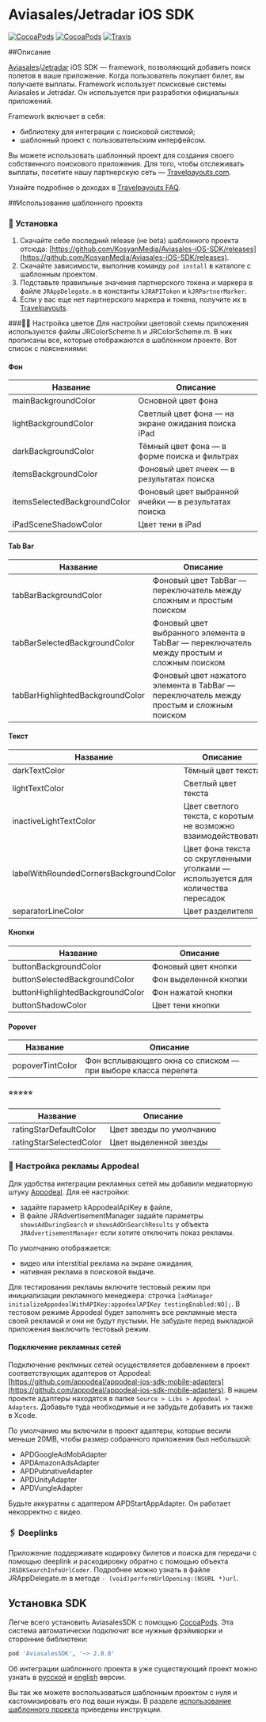 Aviasales/Jetradar iOS SDK
=================
[![CocoaPods](https://img.shields.io/cocoapods/v/AviasalesSDK.svg)](https://cocoapods.org/pods/AviasalesSDK)
[![CocoaPods](https://img.shields.io/cocoapods/p/AviasalesSDK.svg)](https://cocoapods.org/pods/AviasalesSDK)
[![Travis](https://img.shields.io/travis/KosyanMedia/Aviasales-iOS-SDK/master.svg)](https://travis-ci.org/KosyanMedia/Aviasales-iOS-SDK)

##Описание


[Aviasales](https://www.aviasales.ru)/[Jetradar](https://www.jetradar.com) iOS SDK — framework, позволяющий добавить поиск полетов в ваше приложение. Когда пользователь покупает билет, вы получаете выплаты. Framework использует поисковые системы Aviasales и Jetradar. Он используется при разработки официальных приложений.

Framework включает в себя:

* библиотеку для интеграции с поисковой системой;
* шаблонный проект с пользовательским интерфейсом.
 
Вы можете использовать шаблонный проект для создания своего собственного поискового приложения. Для того, чтобы отслеживать выплаты, посетите нашу партнерскую сеть — [Travelpayouts.com](https://www.travelpayouts.com/).

Узнайте подробнее о доходах в [Travelpayouts FAQ](https://support.travelpayouts.com/entries/23225382-Commission-and-payments).

##<a name="usage"></a>Использование шаблонного проекта
### 📲 Установка
1. Скачайте себе последний release (не beta) шаблонного проекта отсюда: [https://github.com/KosyanMedia/Aviasales-iOS-SDK/releases](https://github.com/KosyanMedia/Aviasales-iOS-SDK/releases).
2. Скачайте зависимости, выполнив команду ```pod install``` в каталоге с шаблонным проектом.
3. Подставьте правильные значения партнерского токена и маркера в файле ```JRAppDelegate.m``` в константы ```kJRAPIToken``` и ```kJRPartnerMarker```.
4. Если у вас еще нет партнерского маркера и токена, получите их в [Travelpayouts](https://travelpayouts.com/).

###🔧🌻 Настройка цветов
Для настройки цветовой схемы приложения используются файлы JRColorScheme.h и JRColorScheme.m. В них прописаны все, которые отображаются в шаблонном проекте. Вот список с пояснениями:

#### Фон
|Название|Описание|
|--------|--------|
mainBackgroundColor| Основной цвет фона
lightBackgroundColor| Светлый цвет фона — на экране ожидания поиска iPad
darkBackgroundColor | Тёмный цвет фона — в форме поиска и фильтрах
itemsBackgroundColor | Фоновый цвет ячеек — в результатах поиска
itemsSelectedBackgroundColor | Фоновый цвет выбранной ячейки — в результатах поиска
iPadSceneShadowColor | Цвет тени в iPad

#### Tab Bar
|Название|Описание|
|--------|--------|
tabBarBackgroundColor | Фоновый цвет TabBar — переключатель между сложным и простым поиском
tabBarSelectedBackgroundColor | Фоновый цвет выбранного элемента в TabBar — переключатель между простым и сложным поиском
tabBarHighlightedBackgroundColor | Фоновый цвет нажатого элемента в TabBar — переключатель между простым и сложным поиском

#### Текст
|Название|Описание|
|--------|--------|
darkTextColor | Тёмный цвет текста
lightTextColor | Светлый цвет текста
inactiveLightTextColor | Цвет светлого текста, с коротым не возможно взаимодействовать
labelWithRoundedCornersBackgroundColor | Цвет фона текста со скругленными уголками — используется для количества пересадок
separatorLineColor | Цвет разделителя

#### Кнопки
|Название|Описание|
|--------|--------|
buttonBackgroundColor | Фоновый цвет кнопки
buttonSelectedBackgroundColor | Фон выделенной кнопки
buttonHighlightedBackgroundColor | Фон нажатой кнопки
buttonShadowColor | Цвет тени кнопки

#### Popover
|Название|Описание|
|--------|--------|
popoverTintColor | Фон всплывающего окна со списком — при выборе класса перелета

#### ⭐️⭐️⭐️⭐️⭐️
|Название|Описание|
|--------|--------|
ratingStarDefaultColor | Цвет звезды по умолчанию
ratingStarSelectedColor | Цвет выделенной звезды


### 🤑 Настройка рекламы Appodeal
Для удобства интеграции рекламных сетей мы добавили медиаторную штуку [Appodeal](https://www.appodeal.com/). Для её настройки:

* задайте параметр kAppodealApiKey в файле,
* В файле JRAdvertisementManager задайте параметры ```showsAdDuringSearch``` и ```showsAdOnSearchResults``` у объекта ```JRAdvertisementManager``` если хотите отключить показ рекламы.

По умолчанию отображается:

* видео или interstitial реклама на экране ожидания,
* нативная реклама в поисковой выдаче.

Для тестирования рекламы включите тестовый режим при инициализации рекламного менеджера: строчка ```[adManager initializeAppodealWithAPIKey:appodealAPIKey testingEnabled:NO];```. В тестовом режиме Appodeal будет заполнять все рекламные места своей рекламой и они не будут пустыми. Не забудьте перед выкладкой приложения выключить тестовый режим.

#### Подключение рекламных сетей
Подключение реклмных сетей осуществляется добавлением в проект соответствующих адаптеров от Appodeal: [https://github.com/appodeal/appodeal-ios-sdk-mobile-adapters](https://github.com/appodeal/appodeal-ios-sdk-mobile-adapters). В нашем проекте адаптеры находятся в папке ```Source > Libs > Appodeal > Adapters```. Добавьте туда необходимые и не забудьте добавить их также в Xcode.

По умолчанию мы включили в проект адаптеры, которые весили меньше 20MB, чтобы размер собранного приложения был небольшой:

* APDGoogleAdMobAdapter
* APDAmazonAdsAdapter
* APDPubnativeAdapter
* APDUnityAdapter
* APDVungleAdapter

Будьте аккуратны с адаптером APDStartAppAdapter. Он работает некорректно с видео.

### 🖇 Deeplinks
Приложение поддерживате кодировку билетов и поиска для передачи с помощью deeplink и раскодировку обратно с помощью объекта ```JRSDKSearchInfoUrlCoder```. Подробнее можно узнать в файле JRAppDelegate.m в методе ```- (void)performUrlOpening:(NSURL *)url```.


## Установка SDK
Легче всего установить AviasalesSDK с помощью [CocoaPods](https://cocoapods.org/pods/AviasalesSDK). Эта система автоматически подключит все нужные фрэймворки и сторонние библиотеки:

```ruby
pod 'AviasalesSDK', '~> 2.0.0'
```

Об интеграции шаблонного проекта в уже существующий проект можно узнать в [русской](TemplateIntegration_RU.md) и [english](TemplateIntegration.md) версии.

Вы так же можете воспользоваться шаблонным проектом с нуля и кастомизировать его под ваши нужды. В разделе [использование шаблонного проекта](#usage) приведены инструкции.